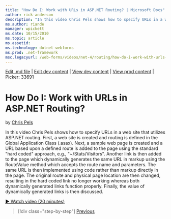 ```yaml
---
title: "How Do I: Work with URLs in ASP.NET Routing? | Microsoft Docs"
author: rick-anderson
description: "In this video Chris Pels shows how to specify URLs in a web site that utilizes ASP.NET routing. First, a web site is created and routing is defined in the Gl..."
ms.author: riande
manager: wpickett
ms.date: 10/15/2010
ms.topic: article
ms.assetid: 
ms.technology: dotnet-webforms
ms.prod: .net-framework
msc.legacyurl: /web-forms/videos/net-4/routing/how-do-i-work-with-urls-in-aspnet-routing
---
```

[Edit .md file](C:\Projects\msc\dev\Msc.Www\Web.ASP\App_Data\github\web-forms\videos\net-4\routing\how-do-i-work-with-urls-in-aspnet-routing.md) | [Edit dev content](http://www.aspdev.net/umbraco#/content/content/edit/26668) | [View dev content](http://docs.aspdev.net/tutorials/web-forms/videos/net-4/routing/how-do-i-work-with-urls-in-aspnet-routing.html) | [View prod content](http://www.asp.net/web-forms/videos/net-4/routing/how-do-i-work-with-urls-in-aspnet-routing) | Picker: 33691

How Do I: Work with URLs in ASP.NET Routing?
====================
by [Chris Pels](https://twitter.com/chrispels)

In this video Chris Pels shows how to specify URLs in a web site that utilizes ASP.NET routing. First, a web site is created and routing is defined in the Global Application Class (.asax). Next, a sample web page is created and a URL based upon a defined route is added to the page using the standard "hard coded" approach, e.g., "~/Stats/Visitors". Another link is then added to the page which dynamically generates the same URL in markup using the RouteValue method which accepts the route name and parameters. The same URL is then implemented using code rather than markup directly in the page. The original route and physical page location are then changed, resulting in the hard coded link no longer working whereas both dynamically generated links function properly. Finally, the value of dynamically generated links is then discussed.

[&#9654; Watch video (20 minutes)](https://channel9.msdn.com/Blogs/ASP-NET-Site-Videos/how-do-i-work-with-urls-in-aspnet-routing)

>[!div class="step-by-step"] [Previous](how-do-i-use-routing-with-aspnet-web-forms.md)